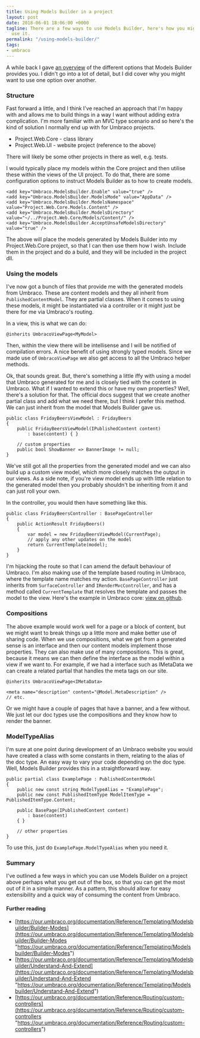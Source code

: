 ```yaml
---
title: Using Models Builder in a project
layout: post
date: 2018-06-01 18:06:00 +0000
tagline: There are a few ways to use Models Builder, here's how you might want to
  use it.
permalink: "/using-models-builder/"
tags:
- umbraco
---
```

A while back I gave [an overview](https://tcmorris.net/blog/getting-started-with-models-builder/ "Getting Started with Models Builder") of the different options that Models Builder provides you. I didn't go into a lot of detail, but I did cover why you might want to use one option over another.

### Structure

Fast forward a little, and I think I've reached an approach that I'm happy with and allows me to build things in a way I want without adding extra complication. I'm more familiar with an MVC type scenario and so here's the kind of solution I normally end up with for Umbraco projects.

* Project.Web.Core - class library
* Project.Web.UI - website project (reference to the above)

There will likely be some other projects in there as well, e.g. tests.

I would typically place my models within the Core project and then utilise these within the views of the UI project. To do that, there are some configuration options to instruct Models Builder as to how to create models.

    <add key="Umbraco.ModelsBuilder.Enable" value="true" />
    <add key="Umbraco.ModelsBuilder.ModelsMode" value="AppData" />
    <add key="Umbraco.ModelsBuilder.ModelsNamespace" value="Project.Web.Core.Models.Content" />
    <add key="Umbraco.ModelsBuilder.ModelsDirectory" value="~/../Project.Web.Core/Models/Content/" />
    <add key="Umbraco.ModelsBuilder.AcceptUnsafeModelsDirectory" value="true" />

The above will place the models generated by Models Builder into my Project.Web.Core project, so that I can then use them how I wish. Include them in the project and do a build, and they will be included in the project dll.

### Using the models

I've now got a bunch of files that provide me with the generated models from Umbraco. These are content models and they all inherit from `PublishedContentModel`. They are partial classes. When it comes to using these models, it might be instantiated via a controller or it might just be there for me via Umbraco's routing.

In a view, this is what we can do:

    @inherits UmbracoViewPage<MyModel>

Then, within the view there will be intellisense and I will be notified of compilation errors. A nice benefit of using strongly typed models. Since we made use of `UmbracoViewPage` we also get access to all the Umbraco helper methods.

Ok, that sounds great. But, there's something a little iffy with using a model that Umbraco generated for me and is closely tied with the content in Umbraco. What if I wanted to extend this or have my own properties? Well, there's a solution for that. The official docs suggest that we create another partial class and add what we need there, but I think I prefer this method. We can just inherit from the model that Models Builder gave us.

    public class FridayBeersViewModel : FridayBeers
    {
    	public FridayBeersViewModel(IPublishedContent content) 
    		: base(content) { }
    
    	// custom properties
    	public bool ShowBanner => BannerImage != null;
    }

We've still got all the properties from the generated model and we can also build up a custom view model, which more closely matches the output in our views. As a side note, if you're view model ends up with little relation to the generated model then you probably shouldn't be inheriting from it and can just roll your own.

In the controller, you would then have something like this.

    public class FridayBeersController : BasePageController
    {
        public ActionResult FridayBeers()
        {
            var model = new FridayBeersViewModel(CurrentPage);
            // apply any other updates on the model
            return CurrentTemplate(model);
        }
    }

I'm hijacking the route so that I can amend the default behaviour of Umbraco. I'm also making use of the template based routing in Umbraco, where the template name matches my action. `BasePageController` just inherits from `SurfaceController` and `IRenderMvcController`, and has a method called `CurrentTemplate` that resolves the template and passes the model to the view. Here's the example in Umbraco core: [view on github](https://github.com/umbraco/Umbraco-CMS/blob/7ee510ed386495120666a78c61497f58ff05de8f/src/Umbraco.Web/Mvc/RenderMvcController.cs#L96).

### Compositions

The above example would work well for a page or a block of content, but we might want to break things up a little more and make better use of sharing code. When we use compositions, what we get from a generated sense is an interface and then our content models implement those properties. They can also make use of many compositions. This is great, because it means we can then define the interface as the model within a view if we want to. For example, if we had a interface such as IMetaData we can create a related partial that handles the meta tags on our site.

    @inherits UmbracoViewPage<IMetaData>
    
    <meta name="description" content="@Model.MetaDescription" />
    // etc.

Or we might have a couple of pages that have a banner, and a few without. We just let our doc types use the compositions and they know how to render the banner.

### ModelTypeAlias

I'm sure at one point during development of an Umbraco website you would have created a class with some constants in them, relating to the alias of the doc type. An easy way to vary your code depending on the doc type. Well, Models Builder provides this in a straightforward way. 

    public partial class ExamplePage : PublishedContentModel
    {
    	public new const string ModelTypeAlias = "ExamplePage";
        public new const PublishedItemType ModelItemType = PublishedItemType.Content;
    
    	public BasePage(IPublishedContent content)
    		: base(content)
    	{ }
        
        // other properties
    }

To use this, just do `ExamplePage.ModelTypeAlias` when you need it.

### Summary

I've outlined a few ways in which you can use Models Builder on a project above perhaps what you get out of the box, so that you can get the most out of it in a simple manner. As a pattern, this should allow for easy extensibility and a quick way of consuming the content from Umbraco. 

#### Further reading

* [https://our.umbraco.org/documentation/Reference/Templating/Modelsbuilder/Builder-Modes](https://our.umbraco.org/documentation/Reference/Templating/Modelsbuilder/Builder-Modes "https://our.umbraco.org/documentation/Reference/Templating/Modelsbuilder/Builder-Modes")
* [https://our.umbraco.org/documentation/Reference/Templating/Modelsbuilder/Understand-And-Extend](https://our.umbraco.org/documentation/Reference/Templating/Modelsbuilder/Understand-And-Extend "https://our.umbraco.org/documentation/Reference/Templating/Modelsbuilder/Understand-And-Extend")
* [https://our.umbraco.org/documentation/Reference/Routing/custom-controllers](https://our.umbraco.org/documentation/Reference/Routing/custom-controllers "https://our.umbraco.org/documentation/Reference/Routing/custom-controllers")